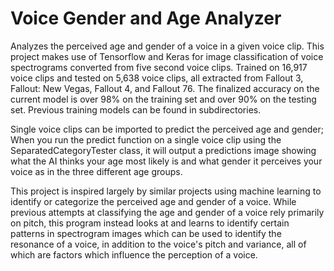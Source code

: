 # Voice Gender and Age Analyzer
 Analyzes the perceived age and gender of a voice in a given voice clip. This project makes use of Tensorflow and Keras for image classification of voice spectrograms converted from five second voice clips. Trained on 16,917 voice clips and tested on 5,638 voice clips, all extracted from Fallout 3, Fallout: New Vegas, Fallout 4, and Fallout 76. The finalized accuracy on the current model is over 98% on the training set and over 90% on the testing set. Previous training models can be found in subdirectories.
 
 Single voice clips can be imported to predict the perceived age and gender; When you run the predict function on a single voice clip using the SeparatedCategoryTester class, it will output a predictions image showing what the AI thinks your age most likely is and what gender it perceives your voice as in the three different age groups.

 This project is inspired largely by similar projects using machine learning to identify or categorize the perceived age and gender of a voice. While previous attempts at classifying the age and gender of a voice rely primarily on pitch, this program instead looks at and learns to identify certain patterns in spectrogram images which can be used to identify the resonance of a voice, in addition to the voice's pitch and variance, all of which are factors which influence the perception of a voice.
